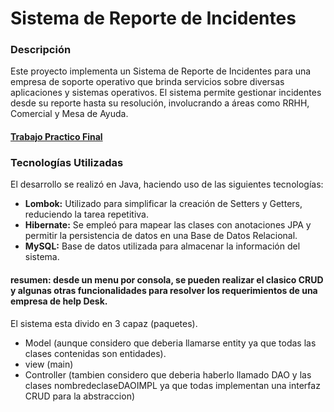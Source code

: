 
# Sistema de Reporte de Incidentes



### Descripción

Este proyecto implementa un Sistema de Reporte de Incidentes para una empresa de soporte operativo que brinda servicios sobre diversas aplicaciones y sistemas operativos. El sistema permite gestionar incidentes desde su reporte hasta su resolución, involucrando a áreas como RRHH, Comercial y Mesa de Ayuda.

#### [Trabajo Practico Final](https://github.com/SantiagoPerezKay/Manejo_Incidentes_TP_UTN/blob/main/JAVA%20-%20Consigna%20Trabajo%20Pr%C3%A1ctico%20Integrador_.pdf)

### Tecnologías Utilizadas

El desarrollo se realizó en Java, haciendo uso de las siguientes tecnologías:

- **Lombok:** Utilizado para simplificar la creación de Setters y Getters, reduciendo la tarea repetitiva.
- **Hibernate:** Se empleó para mapear las clases con anotaciones JPA y permitir la persistencia de datos en una Base de Datos Relacional.
- **MySQL:** Base de datos utilizada para almacenar la información del sistema.




#### resumen: desde un menu por consola, se pueden realizar el clasico CRUD y algunas otras funcionalidades para resolver los requerimientos de una empresa de help Desk.

El sistema esta divido en 3 capaz (paquetes).
- Model (aunque considero que deberia llamarse entity ya que todas las clases contenidas son entidades).
- view (main)
- Controller (tambien considero que deberia haberlo llamado DAO y las clases nombredeclaseDAOIMPL ya que todas implementan una interfaz CRUD para la abstraccion)

